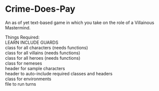 # Crime-Does-Pay
An as of yet text-based game in which you take on the role of a Villainous Mastermind.<p>
Things Required:<br>
  LEARN INCLUDE GUARDS<br>
  class for all characters (needs functions)<br>
  class for all villains (needs functions)<br>
  class for all heroes (needs functions)<br>
  class for nemeses<br>
  header for sample characters<br>
  header to auto-include required classes and headers<br>
  class for environments<br>
  file to run turns<br>
